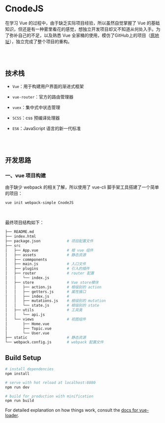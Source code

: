# CnodeJS

在学习 Vue 的过程中，由于缺乏实际项目经验，所以虽然自觉掌握了 Vue 的基础知识，但还是有一种雾里看花的感觉，想独立开发项目却又不知道从何处入手。为了弥补自己的不足，以及熟悉 Vue 全家桶的使用，模仿了GitHub上的项目（[原地址](https://github.com/shuiRong/VueCnodeJS/tree/master/vuexVersion)），独立完成了整个项目的重构。

<br>
<br>

## 技术栈

- `Vue`：用于构建用户界面的渐进式框架

- `vue-router`：官方的路由管理器

- `vuex`：集中式中状态管理

- `SCSS`：css 预编译处理器

- `ES6`：JavaScript 语言的新一代标准 

<br>
<br>

## 开发思路

### 一、vue 项目构建

由于缺少 webpack 的相关了解，所以使用了 vue-cli 脚手架工具搭建了一个简单的项目：

```bash
vue init webpack-simple CnodeJS
```

<br>

最终项目结构如下：

```bash
├── README.md
├── index.html
├── package.json            # 项目配置文件
├── src
│   ├── App.vue             # 根 vue 组件
│   ├── assets              # 静态资源
│   ├── commponents
│   ├── main.js             # 入口文件
│   ├── plugins             # 引入的插件
│   ├── router              # router 配置
│   │   └── index.js
│   ├── store               # Vue store模块
│   │   ├── action.js       # 根级别的 action
│   │   ├── getters.js      # 属性接口
│   │   ├── index.js        #
│   │   ├── mutations.js    # 根级别的 mutation
│   │   └── state.js        # 根级别的 state
│   ├── utils               # 工具类
│   │   └── api.js
│   └── views               # 视图组件
│       ├── Home.vue
│       ├── Topic.vue
│       └── User.vue
├── static                  # 静态资源
└── webpack.config.js       # webpack 配置文件
```













## Build Setup

``` bash
# install dependencies
npm install

# serve with hot reload at localhost:8080
npm run dev

# build for production with minification
npm run build
```

For detailed explanation on how things work, consult the [docs for vue-loader](http://vuejs.github.io/vue-loader).
